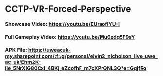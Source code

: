 # CCTP-VR-Forced-Perspective

### Showcase Video: https://youtu.be/EUraofIYU-I

### Full Gameplay Video: https://youtu.be/Mu6zdq5F9sY

### APK File: https://uweacuk-my.sharepoint.com/:f:/g/personal/elvin2_nicholson_live_uwe_ac_uk/Ehm2K-lIe_5NrXIG80CxI_4BKj_eZcofhF_m7cXPrQNL3Q?e=GqjfRo
